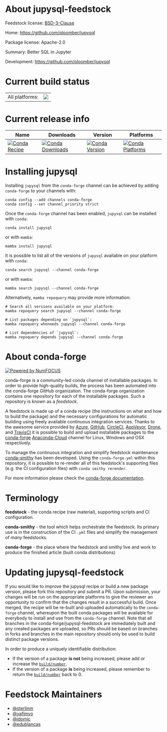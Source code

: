 About jupysql-feedstock
=======================

Feedstock license: [BSD-3-Clause](https://github.com/conda-forge/jupysql-feedstock/blob/main/LICENSE.txt)

Home: https://github.com/ploomber/jupysql

Package license: Apache-2.0

Summary: Better SQL in Jupyter

Development: https://github.com/ploomber/jupysql

Current build status
====================


<table><tr><td>All platforms:</td>
    <td>
      <a href="https://dev.azure.com/conda-forge/feedstock-builds/_build/latest?definitionId=18985&branchName=main">
        <img src="https://dev.azure.com/conda-forge/feedstock-builds/_apis/build/status/jupysql-feedstock?branchName=main">
      </a>
    </td>
  </tr>
</table>

Current release info
====================

| Name | Downloads | Version | Platforms |
| --- | --- | --- | --- |
| [![Conda Recipe](https://img.shields.io/badge/recipe-jupysql-green.svg)](https://anaconda.org/conda-forge/jupysql) | [![Conda Downloads](https://img.shields.io/conda/dn/conda-forge/jupysql.svg)](https://anaconda.org/conda-forge/jupysql) | [![Conda Version](https://img.shields.io/conda/vn/conda-forge/jupysql.svg)](https://anaconda.org/conda-forge/jupysql) | [![Conda Platforms](https://img.shields.io/conda/pn/conda-forge/jupysql.svg)](https://anaconda.org/conda-forge/jupysql) |

Installing jupysql
==================

Installing `jupysql` from the `conda-forge` channel can be achieved by adding `conda-forge` to your channels with:

```
conda config --add channels conda-forge
conda config --set channel_priority strict
```

Once the `conda-forge` channel has been enabled, `jupysql` can be installed with `conda`:

```
conda install jupysql
```

or with `mamba`:

```
mamba install jupysql
```

It is possible to list all of the versions of `jupysql` available on your platform with `conda`:

```
conda search jupysql --channel conda-forge
```

or with `mamba`:

```
mamba search jupysql --channel conda-forge
```

Alternatively, `mamba repoquery` may provide more information:

```
# Search all versions available on your platform:
mamba repoquery search jupysql --channel conda-forge

# List packages depending on `jupysql`:
mamba repoquery whoneeds jupysql --channel conda-forge

# List dependencies of `jupysql`:
mamba repoquery depends jupysql --channel conda-forge
```


About conda-forge
=================

[![Powered by
NumFOCUS](https://img.shields.io/badge/powered%20by-NumFOCUS-orange.svg?style=flat&colorA=E1523D&colorB=007D8A)](https://numfocus.org)

conda-forge is a community-led conda channel of installable packages.
In order to provide high-quality builds, the process has been automated into the
conda-forge GitHub organization. The conda-forge organization contains one repository
for each of the installable packages. Such a repository is known as a *feedstock*.

A feedstock is made up of a conda recipe (the instructions on what and how to build
the package) and the necessary configurations for automatic building using freely
available continuous integration services. Thanks to the awesome service provided by
[Azure](https://azure.microsoft.com/en-us/services/devops/), [GitHub](https://github.com/),
[CircleCI](https://circleci.com/), [AppVeyor](https://www.appveyor.com/),
[Drone](https://cloud.drone.io/welcome), and [TravisCI](https://travis-ci.com/)
it is possible to build and upload installable packages to the
[conda-forge](https://anaconda.org/conda-forge) [Anaconda-Cloud](https://anaconda.org/)
channel for Linux, Windows and OSX respectively.

To manage the continuous integration and simplify feedstock maintenance
[conda-smithy](https://github.com/conda-forge/conda-smithy) has been developed.
Using the ``conda-forge.yml`` within this repository, it is possible to re-render all of
this feedstock's supporting files (e.g. the CI configuration files) with ``conda smithy rerender``.

For more information please check the [conda-forge documentation](https://conda-forge.org/docs/).

Terminology
===========

**feedstock** - the conda recipe (raw material), supporting scripts and CI configuration.

**conda-smithy** - the tool which helps orchestrate the feedstock.
                   Its primary use is in the construction of the CI ``.yml`` files
                   and simplify the management of *many* feedstocks.

**conda-forge** - the place where the feedstock and smithy live and work to
                  produce the finished article (built conda distributions)


Updating jupysql-feedstock
==========================

If you would like to improve the jupysql recipe or build a new
package version, please fork this repository and submit a PR. Upon submission,
your changes will be run on the appropriate platforms to give the reviewer an
opportunity to confirm that the changes result in a successful build. Once
merged, the recipe will be re-built and uploaded automatically to the
`conda-forge` channel, whereupon the built conda packages will be available for
everybody to install and use from the `conda-forge` channel.
Note that all branches in the conda-forge/jupysql-feedstock are
immediately built and any created packages are uploaded, so PRs should be based
on branches in forks and branches in the main repository should only be used to
build distinct package versions.

In order to produce a uniquely identifiable distribution:
 * If the version of a package **is not** being increased, please add or increase
   the [``build/number``](https://docs.conda.io/projects/conda-build/en/latest/resources/define-metadata.html#build-number-and-string).
 * If the version of a package **is** being increased, please remember to return
   the [``build/number``](https://docs.conda.io/projects/conda-build/en/latest/resources/define-metadata.html#build-number-and-string)
   back to 0.

Feedstock Maintainers
=====================

* [@sterlinm](https://github.com/sterlinm/)
* [@yafimvo](https://github.com/yafimvo)
* [@idomic](https://github.com/idomic)
* [@edublancas](https://github.com/edublancas)

